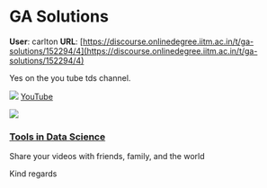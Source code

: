 # GA Solutions

**User**: carlton
**URL**: [https://discourse.onlinedegree.iitm.ac.in/t/ga-solutions/152294/4](https://discourse.onlinedegree.iitm.ac.in/t/ga-solutions/152294/4)

Yes on the you tube tds channel.

![](https://europe1.discourse-cdn.com/flex013/uploads/iitm/original/3X/d/c/dc0fe4399715049b39d63b3818cc7a84425966f4.png)
[YouTube](https://www.youtube.com/@se-lr5ff?si=y8cLUiFo1NX2a-wE)

![](https://europe1.discourse-cdn.com/flex013/uploads/iitm/optimized/3X/0/a/0a73e2d11dc1f47390f3a8584564bc319d543298_2_500x500.jpeg)

### [Tools in Data Science](https://www.youtube.com/@se-lr5ff?si=y8cLUiFo1NX2a-wE)

Share your videos with friends, family, and the world

Kind regards
